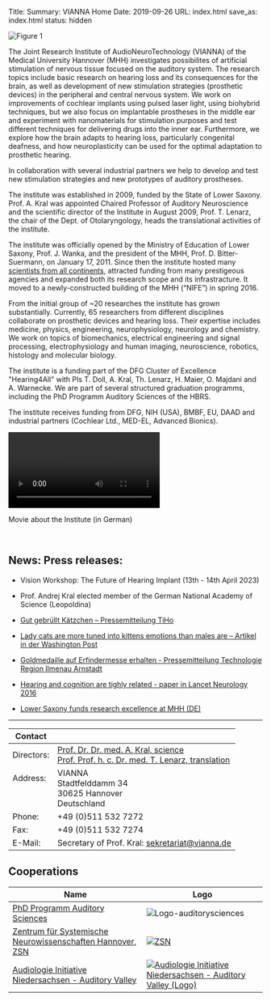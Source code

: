 Title: 
Summary: VIANNA Home
Date: 2019-09-26
URL: index.html
save_as: index.html
status: hidden
<!-- The previous two lines make this the Homepage -->

![Figure 1](VIANNA_Titel_Wenseite.png)


The Joint Research Institute of AudioNeuroTechnology (VIANNA) of the Medical University Hannover (MHH) investigates possibilites of artificial stimulation of nervous tissue focused on the auditory system. The research topics include basic research on hearing loss and its consequences for the brain, as well as development of new stimulation strategies (prosthetic devices) in the peripheral and central nervous system. We work on improvements of cochlear implants using pulsed laser light, using biohybrid techniques, but we also focus on implantable prostheses in the middle ear and experiment with nanomaterials for stimulation purposes and test different techniques for delivering drugs into the inner ear. Furthermore, we explore how the brain adapts to hearing loss, particularly congenital deafness, and how neuroplasticity can be used for the optimal adaptation to prosthetic hearing. 

In collaboration with several industrial partners we help to develop and test new stimulation strategies and new prototypes of auditory prostheses. 

The institute was established in 2009, funded by the State of Lower Saxony. Prof. A. Kral was appointed Chaired Professor of Auditory Neuroscience and the scientific director of the Institute in August 2009, Prof. T. Lenarz, the chair of the Dept. of Otolaryngology, heads the translational activities of the institute. 

The institute was officially opened by the Ministry of Education of Lower Saxony, Prof. J. Wanka, and the president of the MHH, Prof. D. Bitter-Suermann, on January 17, 2011. Since then the institute hosted many [scientists from all continents](https://www.neuroprostheses.com/AuditorySciences/Visitors.html), attracted funding from many prestigeous agencies and expanded both its research scope and its infrastracture. It moved to a newly-constructed building of the MHH (“NIFE”) in spring 2016. 

From the initial group of ~20 researches the institute has grown substantially. Currently, 65 researchers from different disciplines collaborate on prosthetic devices and hearing loss. Their expertise includes medicine, physics, engineering, neurophysiology, neurology and chemistry. We work on topics of biomechanics, electrical engineering and signal processing, electrophysiology and human imaging, neuroscience, robotics, histology and molecular biology. 

The institute is a funding part of the DFG Cluster of Excellence "Hearing4All" with PIs T. Doll, A. Kral, Th. Lenarz, H. Maier, O. Majdani and A. Warnecke. We are part of several structured graduation programms, including the PhD Programm Auditory Sciences of the HBRS.

The institute receives funding from DFG, NIH (USA), BMBF, EU, DAAD and industrial partners (Cochlear Ltd., MED-EL, Advanced Bionics).


<video src="/__downloads/h4all.360p.mp4" controls="true" type="video/mp4"></video> 


Movie about the Institute (in German)

<br>

## News: Press releases:

- Vision Workshop: The Future of Hearing Implant (13th - 14th April 2023)

- Prof. Andrej Kral elected member of the German National Academy of Science (Leopoldina)

- [Gut gebrüllt Kätzchen – Pressemitteilung TiHo](https://www.tiho-hannover.de/aktuelles-presse/pressemitteilungen/pressemitteilungen-2016/pressemitteilungen-2016/article/gut-gebruellt-kaetzchen/)

- [Lady cats are more tuned into kittens emotions than males are – Artikel in der Washington Post](https://www.washingtonpost.com/news/speaking-of-science/wp/2016/08/12/lady-cats-are-more-tuned-into-kittens-emotions-than-males-are/)

- [Goldmedaille auf Erfindermesse erhalten - Pressemitteilung Technologie Region Ilmenau Arnstadt](https://www.tria-online.eu/Newseintrag.17.0.html?&tx_news_pi1[news]=4126&tx_news_pi1[controller]=News&tx_news_pi1[action]=detail&cHash=74e24bb73bcb1c9249f1704b9c2b318f)

- [Hearing and cognition are tighly related - paper in Lancet Neurology 2016](https://www.mh-hannover.de/46.html?&tx_ttnews%5Btt_news%5D=4495&cHash=9372250e91868167c310b0d3a8c1a088)

- [Lower Saxony funds research excellence at MHH (DE)](https://www.mh-hannover.de/46.html?&tx_ttnews%5Btt_news%5D=4513&cHash=e49273834517320895694558489ed500)


* * * * * * * * * * * * *


| Contact                 |                            |
| ------------------------|--------------------------- |
| Directors:<br>          | [Prof. Dr. Dr. med. A. Kral, science](https://www.neuroprostheses.com/) <br> [Prof. Prof. h. c. Dr. med. T. Lenarz, translation](https://www.mhh-hno.de) |
| Address: <br><br><br>   | VIANNA <br> Stadtfelddamm 34 <br> 30625 Hannover <br> Deutschland |
| Phone:                  | +49 (0)511 532 7272 |
| Fax:                    | +49 (0)511 532 7274 |
| E-Mail:                 | Secretary of Prof. Kral: <sekretariat@vianna.de> |





## Cooperations

Name                                                                     | Logo
-------------------------------------------------------------------------|--------------------------------------------------------------------------------------------------------
[PhD Programm Auditory Sciences][auditorysciences]                       | ![Logo-auditorysciences](https://www.neuroprostheses.com/AuditorySciences/Main_files/2-logo%20phd%20programm%20auditory%20sciences.png)
[Zentrum für Systemische Neurowissenschaften Hannover, ZSN][ZSN]         | [![ZSN](zsn.gif)][ZSN]
[Audiologie Initiative Niedersachsen - Auditory Valley][Auditory Valley] | [![Audiologie Initiative Niedersachsen - Auditory Valley (Logo)](auditory_valley.jpg)][Auditory Valley]



<!-- Hier folgen nun die Definitionen der Links, die oben in der Tabelle benutzt werden. -->

[auditorysciences]: https://www.neuroprostheses.com/AuditorySciences/Main.html

[ZSN]: https://www.tiho-hannover.de/studium-lehre/promotion-und-phd-programme/phd-systems-neuroscience/

[Auditory Valley]: https://www.hoertech.de/ain/web/audiologie-initiative/index.shtml

